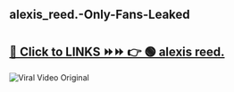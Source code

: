 
 ## alexis_reed.-Only-Fans-Leaked

# <h2><a href="https://clipsfans.com/alexis_reed.&ref=git">🔗 Click to LINKS ⏩⏩ 👉 🟢 alexis reed. </a></h2>

<a href="https://clipsfans.com/alexis_reed.&ref=git" rel="nofollow" data-target="animated-image.originalLink"><img src="https://i.ibb.co.com/xMMVF88/686577567.gif" alt="Viral Video Original" style="max-width: 100%; display: inline-block;" data-target="animated-image.originalImage"></a>
